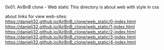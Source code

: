0x01. AirBnB clone - Web static
This directory is about web with style in css

about links for view web-sites:
https://danielj32.github.io/AirBnB_clone/web_static/0-index.html https://danielj32.github.io/AirBnB_clone/web_static/1-index.html https://danielj32.github.io/AirBnB_clone/web_static/2-index.html https://danielj32.github.io/AirBnB_clone/web_static/3-index.html https://danielj32.github.io/AirBnB_clone/web_static/4-index.html
